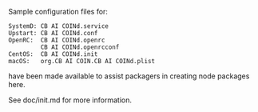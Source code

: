 Sample configuration files for:
```
SystemD: CB AI COINd.service
Upstart: CB AI COINd.conf
OpenRC:  CB AI COINd.openrc
         CB AI COINd.openrcconf
CentOS:  CB AI COINd.init
macOS:   org.CB AI COIN.CB AI COINd.plist
```
have been made available to assist packagers in creating node packages here.

See doc/init.md for more information.
